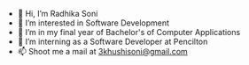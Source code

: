 - 👋 Hi, I’m Radhika Soni
- 👀 I’m interested in Software Development
- 🌱 I’m in my final year of Bachelor's of Computer Applications
- 💞️ I’m interning as a Software Developer at Pencilton
- 📫 Shoot me a mail at 3khushisoni@gmail.com

<!---
Radhika14soni/Radhika14soni is a ✨ special ✨ repository because its `README.md` (this file) appears on your GitHub profile.
You can click the Preview link to take a look at your changes.
--->
